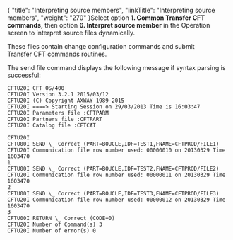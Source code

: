 {
    "title": "Interpreting source members",
    "linkTitle": "Interpreting source members",
    "weight": "270"
}Select option **1. Common Transfer CFT commands,** then option **6. Interpret source member** in the Operation screen to interpret source files dynamically.

These files contain change configuration commands and submit Transfer CFT commands routines.

The send file command displays the following message if syntax parsing is successful:

```
CFTU20I CFT OS/400
CFTU20I Version 3.2.1 2015/03/12
CFTU20I (C) Copyright AXWAY 1989-2015
CFTU20I ====> Starting Session on 29/03/2013 Time is 16:03:47
CFTU20I Parameters file :CFTPARM
CFTU20I Partners file :CFTPART
CFTU20I Catalog file :CFTCAT
 
CFTU20I
CFTU00I SEND \_ Correct (PART=BOUCLE,IDF=TEST1,FNAME=CFTPROD/FILE1)
CFTU20I Communication file row number used: 00000010 on 20130329 Time 1603470
1
CFTU00I SEND \_ Correct (PART=BOUCLE,IDF=TEST2,FNAME=CFTPROD/FILE2)
CFTU20I Communication file row number used: 00000011 on 20130329 Time 1603470
2
CFTU00I SEND \_ Correct (PART=BOUCLE,IDF=TEST3,FNAME=CFTPROD/FILE3)
CFTU20I Communication file row number used: 00000012 on 20130329 Time 1603470
3
CFTU00I RETURN \_ Correct (CODE=0)
CFTU20I Number of Command(s) 3
CFTU20I Number of error(s) 0
```
